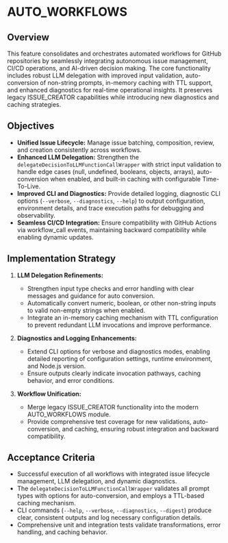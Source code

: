# AUTO_WORKFLOWS

## Overview
This feature consolidates and orchestrates automated workflows for GitHub repositories by seamlessly integrating autonomous issue management, CI/CD operations, and AI-driven decision making. The core functionality includes robust LLM delegation with improved input validation, auto-conversion of non-string prompts, in-memory caching with TTL support, and enhanced diagnostics for real-time operational insights. It preserves legacy ISSUE_CREATOR capabilities while introducing new diagnostics and caching strategies.

## Objectives
- **Unified Issue Lifecycle:** Manage issue batching, composition, review, and creation consistently across workflows.
- **Enhanced LLM Delegation:** Strengthen the `delegateDecisionToLLMFunctionCallWrapper` with strict input validation to handle edge cases (null, undefined, booleans, objects, arrays), auto-conversion when enabled, and built-in caching with configurable Time-To-Live.
- **Improved CLI and Diagnostics:** Provide detailed logging, diagnostic CLI options (`--verbose`, `--diagnostics`, `--help`) to output configuration, environment details, and trace execution paths for debugging and observability.
- **Seamless CI/CD Integration:** Ensure compatibility with GitHub Actions via workflow_call events, maintaining backward compatibility while enabling dynamic updates.

## Implementation Strategy
1. **LLM Delegation Refinements:**
   - Strengthen input type checks and error handling with clear messages and guidance for auto conversion.
   - Automatically convert numeric, boolean, or other non-string inputs to valid non-empty strings when enabled.
   - Integrate an in-memory caching mechanism with TTL configuration to prevent redundant LLM invocations and improve performance.

2. **Diagnostics and Logging Enhancements:**
   - Extend CLI options for verbose and diagnostics modes, enabling detailed reporting of configuration settings, runtime environment, and Node.js version.
   - Ensure outputs clearly indicate invocation pathways, caching behavior, and error conditions.

3. **Workflow Unification:**
   - Merge legacy ISSUE_CREATOR functionality into the modern AUTO_WORKFLOWS module.
   - Provide comprehensive test coverage for new validations, auto-conversion, and caching, ensuring robust integration and backward compatibility.

## Acceptance Criteria
- Successful execution of all workflows with integrated issue lifecycle management, LLM delegation, and dynamic diagnostics.
- The `delegateDecisionToLLMFunctionCallWrapper` validates all prompt types with options for auto-conversion, and employs a TTL-based caching mechanism.
- CLI commands (`--help`, `--verbose`, `--diagnostics`, `--digest`) produce clear, consistent outputs and log necessary configuration details.
- Comprehensive unit and integration tests validate transformations, error handling, and caching behavior.
